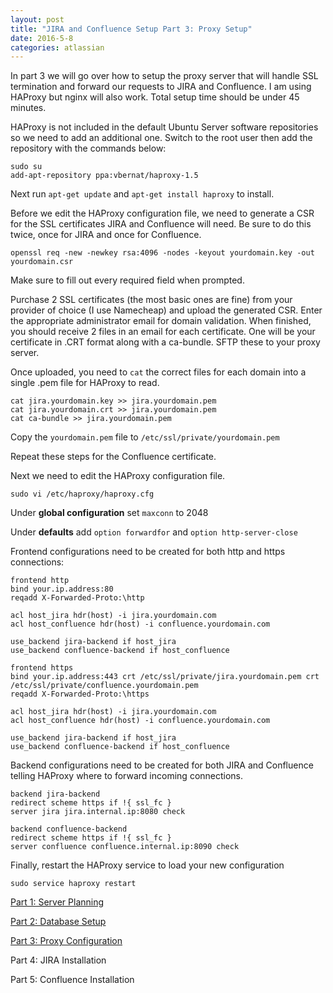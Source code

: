 ```yaml
---
layout: post
title: "JIRA and Confluence Setup Part 3: Proxy Setup"
date: 2016-5-8
categories: atlassian
---
```

In part 3 we will go over how to setup the proxy server that will handle SSL termination and forward our requests to JIRA and Confluence. I am using HAProxy but nginx will also work. Total setup time should be under 45 minutes.

HAProxy is not included in the default Ubuntu Server software repositories so we need to add an additional one. Switch to the root user then add the repository with the commands below:

    sudo su
    add-apt-repository ppa:vbernat/haproxy-1.5

Next run `apt-get update` and `apt-get install haproxy` to install.

Before we edit the HAProxy configuration file, we need to generate a CSR for the SSL certificates JIRA and Confluence will need. Be sure to do this twice, once for JIRA and once for Confluence.

    openssl req -new -newkey rsa:4096 -nodes -keyout yourdomain.key -out yourdomain.csr

Make sure to fill out every required field when prompted.

Purchase 2 SSL certificates (the most basic ones are fine) from your provider of choice (I use Namecheap) and upload the generated CSR. Enter the appropriate administrator email for domain validation. When finished, you should receive 2 files in an email for each certificate. One will be your certificate in .CRT format along with a ca-bundle. SFTP these to your proxy server.

Once uploaded, you need to `cat` the correct files for each domain into a single .pem file for HAProxy to read.

    cat jira.yourdomain.key >> jira.yourdomain.pem
    cat jira.yourdomain.crt >> jira.yourdomain.pem
    cat ca-bundle >> jira.yourdomain.pem

Copy the `yourdomain.pem` file to `/etc/ssl/private/yourdomain.pem`

Repeat these steps for the Confluence certificate.

Next we need to edit the HAProxy configuration file.

    sudo vi /etc/haproxy/haproxy.cfg

Under **global configuration** set `maxconn` to 2048

Under **defaults** add `option forwardfor` and `option http-server-close`

Frontend configurations need to be created for both http and https connections:

    frontend http
    bind your.ip.address:80
    reqadd X-Forwarded-Proto:\http

    acl host_jira hdr(host) -i jira.yourdomain.com
    acl host_confluence hdr(host) -i confluence.yourdomain.com

    use_backend jira-backend if host_jira
    use_backend confluence-backend if host_confluence

    frontend https
    bind your.ip.address:443 crt /etc/ssl/private/jira.yourdomain.pem crt /etc/ssl/private/confluence.yourdomain.pem
    reqadd X-Forwarded-Proto:\https

    acl host_jira hdr(host) -i jira.yourdomain.com
    acl host_confluence hdr(host) -i confluence.yourdomain.com

    use_backend jira-backend if host_jira
    use_backend confluence-backend if host_confluence

Backend configurations need to be created for both JIRA and Confluence telling HAProxy where to forward incoming connections.

    backend jira-backend
    redirect scheme https if !{ ssl_fc }
    server jira jira.internal.ip:8080 check

    backend confluence-backend
    redirect scheme https if !{ ssl_fc }
    server confluence confluence.internal.ip:8090 check

Finally, restart the HAProxy service to load your new configuration

    sudo service haproxy restart

[Part 1: Server Planning](http://michaelpatterson.me/atlassian/2016/05/01/jira-confluence-setup-part-1.html)

[Part 2: Database Setup](http://michaelpatterson.me/atlassian/2016/05/02/jira-confluence-setup-part-2.html)

[Part 3: Proxy Configuration](http://michaelpatterson.me/atlassian/2016/05/08/jira-confluence-setup-part-3.html)

Part 4: JIRA Installation

Part 5: Confluence Installation

